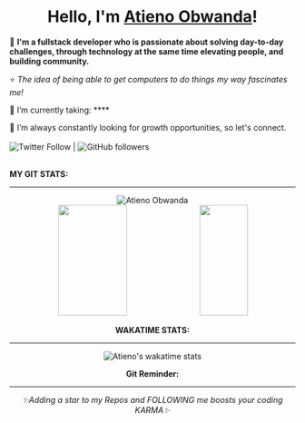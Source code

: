 <!-- <a href="url"><img src="/gitCover.png" width="900px" ></a>
 -->
<h1 align="center">
Hello, I'm <a href="#">Atieno Obwanda</a>!
</h1>

:pushpin: **I'm a fullstack developer who is passionate about solving day-to-day challenges, through technology at the same time elevating people, and building community.**  </br>

:star: *The idea of being able to get computers to do things my way fascinates me!* </br>
<!-- :fire: Some technologies I enjoy working with include ReactJS, Bootstrap, Tailwind CSS, </br> -->

🌱 I’m currently taking: **** </br>


👀 I’m  always constantly looking for growth opportunities, so let's connect.  
</br>
![Twitter Follow](https://img.shields.io/twitter/follow/atien_o?style=social) | ![GitHub followers](https://img.shields.io/github/followers/atienoobwanda?style=social)  
<br />

**MY GIT STATS:** <br />
****
<!-- <div style="display: flex;">
    <div style="width: 40%;">
        <img src="https://github-readme-streak-stats.herokuapp.com?user=atienoobwanda&theme=gotham" />
    </div>
    <div style="width: 50%;">
        <img src="https://github-readme-stats.vercel.app/api?username=atienoobwanda&theme=gotham&custom_title=Atieno's%20github%20stats" />
    </div>
</div> -->

<div align="center"><img src="https://github-readme-streak-stats.herokuapp.com/?user=atienoobwanda&theme=black-ice&hide_border=true&stroke=0000&background=0D1117&ring=FFE573&fire=FF8623&currStreakLabel=FF8623" alt="Atieno Obwanda" />
<br />


<!-- **GIT STATS:** <br />
**** -->
<img width="49%" height="195px" src="https://github-readme-stats.vercel.app/api?username=atienoobwanda&show_icons=true&count_private=true&hide_border=true&title_color=FEE473&icon_color=FF8623&text_color=c9d1d9&bg_color=0d1117" />
<img width="41%" height="195px" src="https://github-readme-stats.vercel.app/api/top-langs/?username=atienoobwanda&layout=compact&hide_border=true&title_color=FEE473&text_color=FFFFFF&bg_color=0d1117" /> 

  

 <!-- **ACTIVITY STATS:** <br />
****
![Contribution](https://activity-graph.herokuapp.com/graph?username=atienoobwanda&theme=react-dark&custom_title=My%20Activity&hide_border=true&area=true)
<br /> -->
 **WAKATIME STATS:** <br />
****
<!--START_SECTION:waka-->

<!--END_SECTION:waka-->

![Atieno's wakatime stats](https://github-readme-stats.vercel.app/api/wakatime?username=atienoobwanda&theme=gotham&layout=compact)



<!-- #### Languages and tools
 -->

 **Git Reminder:**
****
*✨Adding a star to my Repos and FOLLOWING me boosts your coding KARMA✨* </br>
 
          

<!---
AtienoObwanda/AtienoObwanda is a ✨ special ✨ repository because its `README.md` (this file) appears on your GitHub profile.
You can click the Preview link to take a look at your changes.
--->
